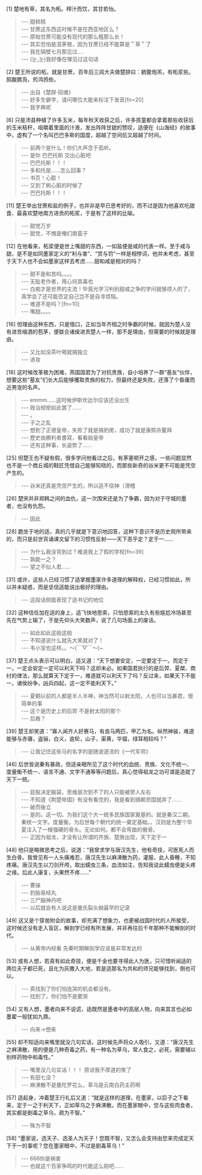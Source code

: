
[1] 楚地有草，其名为柘。榨汁而饮，其甘若怡。
>--- 甜秫秸<br>
>--- 甘蔗这东西这时候不是在西亚地区么？<br>
>--- 原始甘蔗可能没有现代的那么粗那么长！<br>
>--- 其实恐怕是湿茅根，因为甘蔗已经不能算是＂草＂了<br>
>--- 我在隔壁七月那见过....<br>
>--- (눈_눈)我好像在哪见过这句话<br>

[2] 楚王所说的柘，就是甘蔗，百年后三闾大夫做楚辞曰：胹鳖炮羔，有柘浆些。鹄酸臇凫，煎鸿鸧些。
>--- 出自《楚辞·招魂》<br>
>--- 好多生僻字，请问哪位大能来标注下发音[fn=20]<br>
>--- 我字典呢<br>

[6] 只是沛县种植了许多玉米，每年秋天收获之后，许多孩童都会拿着那些收获后的玉米秸秆，咀嚼着里面的汁液，发出阵阵甘甜的赞叹，适便在《山海经》的故事中，虚构了一个名叫巴巴多斯的国度，超越了空间后又超越了时间。
>--- 前两个是什么！你们大声念于孤听。<br>
>--- 是你 巴巴托斯 交出心脏吧<br>
>--- 巴巴托斯！！！<br>
>--- 多和托是……怎么回事？<br>
>--- 书页！心脏！<br>
>--- 又到了刷心脏的时候了<br>
>--- 巴巴托斯！！！<br>

[11] 楚王举出甘蔗和盐的例子，也并非是早已思考好的，而不过是因为他喜欢吃甜食、最喜欢楚地南方进贡的柘浆，于是有了这样的比喻。
>--- 甜党万岁<br>
>--- 甜党，不愧是俺们南蛮子<br>

[12] 在他看来，柘浆便是世上嘴甜的东西，一如盐便是咸的代表一样。至于咸与甜，是不是如同墨家定义的“利与害”、“赏与罚”一样是相悖词，他并未考虑，甚至于天下人也不会如墨家这样去考虑……甜和咸是相对的吗？
>--- 甜不是和苦吗。。。。<br>
>--- 无耻老作者，用心何其毒也<br>
>--- 白痴才是世界的主流！毕竟光学习判别甜咸之争的学问就够烦人的了，真学会了还可能否定自己岂不是自寻烦恼。<br>
>--- 难道不是吗？[fn=10]<br>
>--- 嘴甜。。。。<br>

[16] 但理由这种东西，只是借口，正如当年齐桓之时争霸的时候，就因为楚人没有进贡缩酒的苞茅，便联合诸侯进贡楚人一样，那不是理由，但需要的时候就是理由。
>--- 又比如没茶叶喝就搞独立<br>
>--- 进攻<br>

[18] 这时候改革极为困难，燕国国君为了对抗贵族，自小培养了一群“基友”伙伴，想要这些“基友”们长大后能够攫取贵族的权力，但最终还是失败，还落了个昏庸而近男宠的名声。
>--- emmm……这时候伊斯坎达尔应该还没出生<br>
>--- 政治规矩如此罢了……<br>
>--- 。<br>
>--- 子之之乱<br>
>--- 想到了正德皇帝，失败了就是搞豹房，成功了就是康熙杀鳌拜<br>
>--- 歷史由勝利者書寫，看看始皇帝<br>
>--- 还有这种事，长姿势了……<br>

[25] 但楚王也不疑有假，很多学问他看过之后，有茅塞顿开之感，一些问题显然也不是一个商丘城的鞋匠凭借自己能够知晓的，而那些新奇的谷米更不可能是凭空产生的。
>--- 谷米还真是凭空产生的，所以适不信神（滑稽<br>

[26] 楚宋并非郑韩之间的血仇，这一次围宋还是为了争霸，因为对于守城的墨者，也没有仇怨。
>--- 因此<br>

[28] 跪坐于地的适，真的几乎就是下意识地回答，这种下意识不是历史观所带来的，而只是前世背诵课文留下的习惯性反射——天下恶乎定？定于一……
>--- 为什么我没背到过？难道我上了假的学校[fn=39]<br>
>--- 孰能一之？<br>
>--- 望之不似人君......<br>

[31] 或许，这些人已经习惯了适掌握墨家许多道理的解释权，已经习惯如此，所以并未疑惑，而是坚信适能说出极好的理由。
>--- 这段话侧面表现了适书记的地位<br>

[32] 这种信任加在适的身上，适飞快地思索，只怕思索的太久有些尴尬冷场甚至先在气势上输了，于是先仰头大笑数声，说了几句场面上的废话。
>--- 如此如此这般这般<br>
>--- 不知道说什么就先大笑就对了！<br>
>--- 韦小宝也这样。。～(￣▽￣～)~<br>

[37] 楚王点头表示可以明白，适又道：“天下想要安定，一定要定于一。而定于一，一定会安定一定可以利天下吗？这却未必。如果国君执行的是后羿、夏桀、商纣的律法，那么就算天下定于一，难道就可以利天下了吗？反过来，如果天下不能一，诸侯纷争，凶兵四起，这一定不能利天下。”
>--- 夏朝以前的人都是半人半神，神当然可以射太阳，人也可以当暴君，很简单的事<br>
>--- 这个是历史上的后羿 不是射太阳的那个<br>
>--- 后裔？<br>

[39] 楚王却笑道：“寡人闻齐人好赛马，有良马两匹，甲乙为名。纵然神骏，难道能够与赤骥，盗骊，白义，逾轮，山子，渠黄，华骝，绿耳相较吗？”
>--- 让我记住这些马的名字的是随波逐流的《一代军师》<br>

[46] 后世皆说秦有暴政，但适亲眼所见了这个时代的血统、贵族、文化不统一、度量衡不统一、语言不通、文字不通等等问题后，真心觉得祖龙之功可谓是造就了天下一统。
>--- 屁股决定脑袋，思维层次到不了的人只能被旁人左右<br>
>--- 不知道《荆楚帝国》有没有看完的，我是看到搞朝贡国就弃了……<br>
>--- 破而後立<br>
>--- 是的。这一切。为我们这个大一统多民族国家奠基的。就是秦汉二朝。秦统一文字。度量衡。为后世每个朝代的统一奠定基础。。汉则是为整个华夏注入了一根强硬的骨头。无论如何。都不会弯曲的傲骨。<br>
>--- 正因为祖龙，才没有让所谓的齐族、楚族出现，天下定于一<br>

[48] 他只是略微思考之后，说道：“我曾求学与唐汉先生，他有奇技，可医死人而生白骨。我曾见有一人头痛难忍，唐汉先生以麻沸散为药，灌服，此人昏睡，不知疼痛。唐汉先生以刀剑开颅，取出蠕虫三条，血流如注，告知我说此蠕虫便是头疼之缘。后此人康复，头果然不疼……”
>--- 曹操<br>
>--- 豹胎易经丸<br>
>--- 三尸脑神丹吧<br>
>--- 以后就会有人说这是曼氏裂头蚴最早的记录<br>

[49] 这又是个穿凿附会的故事，却充满了想象力，也更被战国时代的人所接受，这时候还没有走入盲区，解剖学已经有所发展，并非再往后千年那种不能解剖的时代。
>--- 从黄帝内经看 先秦时期解剖学应该是非常发达的<br>

[53] 或有人想，若真有如此奇技，便是千金也要寻得此人为医，只可惜听闻适的两位夫子都已死，且化为灰撒入大地，若是适那名为共和的师兄能够找到，倒也可以。
>--- 真找到了你们怕连哭的机会都没有。<br>
>--- 找到了。你们怕不是要哭<br>

[54] 又有人想，墨者向来不说谎，适既然是墨者中的高层人物，向来其言也必如墨翟一般犹如九鼎。
>--- 向来→想来<br>

[55] 却不知适向来嘴里就没几句实话，这时候先声将众人吸引，又道：“唐汉先生之麻沸散，用的便是几种奇毒之药，有一种名为草乌，常人食之，必死，需要辅以别样药物中和毒性。”
>--- 嘴里没几句实话！！！
原谅我不厚道的笑了<br>
>--- 有田七没？<br>
>--- 麻沸散不是曼陀罗花么，草乌是云南白药主药啊<br>

[57] 适起身，冲着楚王行礼后又道：“就是这样的道理，在墨家，以巨子之下看来，定于一之于利天下，正如草乌之于麻沸散。而在墨家眼中，您与这些肉食者，其实都是剧毒之草乌，疏为不智。”
>--- 殊为不智<br>

[58] “墨家说，选天子、选圣人为天子！您既不智，又怎么会支持由您来完成定天下于一的事呢？您在墨家眼中，不过是剧毒草乌！”
>--- 666你是祸害<br>
>--- 也就这个百家争鸣的时代能这么刚吧……<br>
